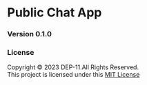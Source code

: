 # Public Chat App

### Version 0.1.0

### License
Copyright &copy; 2023 DEP-11.All Rights Reserved.<br>
This project is licensed under this [MIT License](License.txt)

